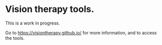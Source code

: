# Vision therapy tools.
This is a work in progress. 

Go to https://visiontherapy.github.io/ for more information, and to access the tools.
